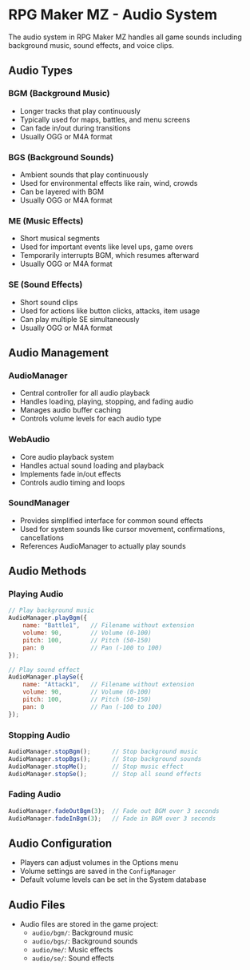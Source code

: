 # RPG Maker MZ - Audio System

The audio system in RPG Maker MZ handles all game sounds including background music, sound effects, and voice clips.

## Audio Types

### BGM (Background Music)
- Longer tracks that play continuously
- Typically used for maps, battles, and menu screens
- Can fade in/out during transitions
- Usually OGG or M4A format

### BGS (Background Sounds)
- Ambient sounds that play continuously
- Used for environmental effects like rain, wind, crowds
- Can be layered with BGM
- Usually OGG or M4A format

### ME (Music Effects)
- Short musical segments
- Used for important events like level ups, game overs
- Temporarily interrupts BGM, which resumes afterward
- Usually OGG or M4A format

### SE (Sound Effects)
- Short sound clips
- Used for actions like button clicks, attacks, item usage
- Can play multiple SE simultaneously
- Usually OGG or M4A format

## Audio Management

### AudioManager
- Central controller for all audio playback
- Handles loading, playing, stopping, and fading audio
- Manages audio buffer caching
- Controls volume levels for each audio type

### WebAudio
- Core audio playback system
- Handles actual sound loading and playback
- Implements fade in/out effects
- Controls audio timing and loops

### SoundManager
- Provides simplified interface for common sound effects
- Used for system sounds like cursor movement, confirmations, cancellations
- References AudioManager to actually play sounds

## Audio Methods

### Playing Audio
```javascript
// Play background music
AudioManager.playBgm({
    name: "Battle1",   // Filename without extension
    volume: 90,        // Volume (0-100)
    pitch: 100,        // Pitch (50-150)
    pan: 0             // Pan (-100 to 100)
});

// Play sound effect
AudioManager.playSe({
    name: "Attack1",   // Filename without extension
    volume: 90,        // Volume (0-100)
    pitch: 100,        // Pitch (50-150)
    pan: 0             // Pan (-100 to 100)
});
```

### Stopping Audio
```javascript
AudioManager.stopBgm();      // Stop background music
AudioManager.stopBgs();      // Stop background sounds
AudioManager.stopMe();       // Stop music effect
AudioManager.stopSe();       // Stop all sound effects
```

### Fading Audio
```javascript
AudioManager.fadeOutBgm(3);  // Fade out BGM over 3 seconds
AudioManager.fadeInBgm(3);   // Fade in BGM over 3 seconds
```

## Audio Configuration

- Players can adjust volumes in the Options menu
- Volume settings are saved in the `ConfigManager`
- Default volume levels can be set in the System database

## Audio Files

- Audio files are stored in the game project:
  - `audio/bgm/`: Background music
  - `audio/bgs/`: Background sounds
  - `audio/me/`: Music effects
  - `audio/se/`: Sound effects